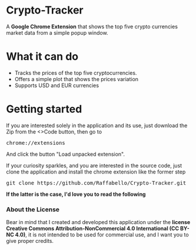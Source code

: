 # Crypto-Tracker
A <b>Google Chrome Extension</b> that shows the top five crypto currencies market data from a simple popup window.

# What it can do
- Tracks the prices of the top five cryptocurrencies.
- Offers a simple plot that shows the prices variation
- Supports USD and EUR currencies

# Getting started 
If you are interested solely in the application and its use, just download the Zip from the <>Code button, then go to
<pre>chrome://extensions</pre>
And click the button "Load unpacked extension".

If your curiosity sparkles, and you are interested in the source code, just clone the application and install the chrome extension like the former step
<pre>git clone https://github.com/Raffabello/Crypto-Tracker.git</pre> 

<b>If the latter is the case, I'd love you to read the following</b>

<h3>About the License</h3>
Bear in mind that I created and developed this application under the <b>license Creative Commons Attribution-NonCommercial 4.0 International (CC BY-NC 4.0)</b>, it is not intended to be used for commercial use, and I want you to give proper credits.